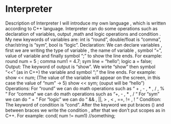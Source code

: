# Interpreter
Description of Interpreter
I will introduce my own language , which is written according to C++
language. Interpreter can do some operations such as declaration of
variables, output ,math and logic operations and condition .
My new keywords of variables are:
int is “round”,
double/float is “comma”,
char/string is “sym”,
bool is “logic”.
Declaration:
We can declare variables , first we are writing the type of variable , the
name of variable , symbol “=”, value of variable and finally symbol “;” to
show the line ends.
For example:
round num = 5 ;
comma num1 = 4.7;
sym line = “hello”;
logic a = false;
Output:
The keyword of output is “show”.
We wirte “show” then symbol “<<” (as in C++) the variable and symbol “;”
the line ends.
For example:
show << num;
(The value of the variable will appear on the screen, in this case the value
of “num” -> 5)
show << sym;
(ouput will be “hello”)
Operations:
For “round” we can do math operations such as “ + , - , * , / , % ”
For “comma” we can do math operations such as “+, - , * , / “
For “sym” we can do “ + ”
For “logic” we can do “ && , ||, > , < , ==, != , ! ”
Condition:
The keyword of condition is “cond”. After the keyword we put braces ()
and between braces we write the condition , after that we don’t put
scopes as in C++.
For example:
cond( num != num1)
//something;
